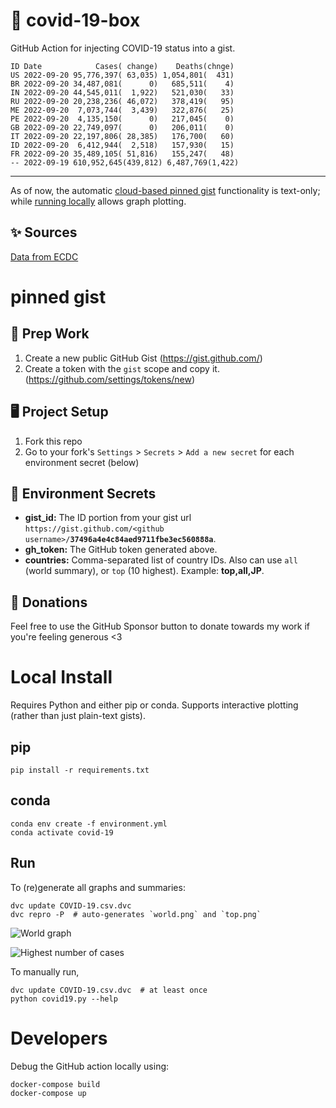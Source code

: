 # 🏥 covid-19-box

GitHub Action for injecting COVID-19 status into a gist.

```
ID Date            Cases( change)    Deaths(chnge)
US 2022-09-20 95,776,397( 63,035) 1,054,801(  431)
BR 2022-09-20 34,487,081(      0)   685,511(    4)
IN 2022-09-20 44,545,011(  1,922)   521,030(   33)
RU 2022-09-20 20,238,236( 46,072)   378,419(   95)
ME 2022-09-20  7,073,744(  3,439)   322,876(   25)
PE 2022-09-20  4,135,150(      0)   217,045(    0)
GB 2022-09-20 22,749,097(      0)   206,011(    0)
IT 2022-09-20 22,197,806( 28,385)   176,700(   60)
ID 2022-09-20  6,412,944(  2,518)   157,930(   15)
FR 2022-09-20 35,489,105( 51,816)   155,247(   48)
-- 2022-09-19 610,952,645(439,812) 6,487,769(1,422)
```

---

As of now, the automatic [cloud-based pinned gist](#pinned-gist) functionality is text-only;
while [running locally](#local-install) allows graph plotting.

## ✨ Sources

[Data from ECDC](https://www.ecdc.europa.eu/en/publications-data/download-todays-data-geographic-distribution-covid-19-cases-worldwide)

# pinned gist

## 🎒 Prep Work
1. Create a new public GitHub Gist (https://gist.github.com/)
1. Create a token with the `gist` scope and copy it. (https://github.com/settings/tokens/new)

## 🖥 Project Setup
1. Fork this repo
1. Go to your fork's `Settings` > `Secrets` > `Add a new secret` for each environment secret (below)

## 🤫 Environment Secrets
- **gist_id:** The ID portion from your gist url `https://gist.github.com/<github username>/`**`37496a4e4c84aed9711fbe3ec560888a`**.
- **gh_token:** The GitHub token generated above.
- **countries:** Comma-separated list of country IDs. Also can use `all` (world summary), or `top` (10 highest). Example: **top,all,JP**.

## 💸 Donations

Feel free to use the GitHub Sponsor button to donate towards my work if you're feeling generous <3

# Local Install

Requires Python and either pip or conda. Supports interactive plotting (rather than just plain-text gists).

## pip

```
pip install -r requirements.txt
```

## conda

```
conda env create -f environment.yml
conda activate covid-19
```

## Run

To (re)generate all graphs and summaries:

```
dvc update COVID-19.csv.dvc
dvc repro -P  # auto-generates `world.png` and `top.png`
```

![World graph](world.png)

![Highest number of cases](top.png)

To manually run,

```
dvc update COVID-19.csv.dvc  # at least once
python covid19.py --help
```

# Developers

Debug the GitHub action locally using:

```
docker-compose build
docker-compose up
```
